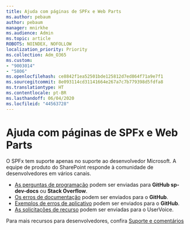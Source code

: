 ```yaml
---
title: Ajuda com páginas de SPFx e Web Parts
ms.author: pebaum
author: pebaum
manager: mnirkhe
ms.audience: Admin
ms.topic: article
ROBOTS: NOINDEX, NOFOLLOW
localization_priority: Priority
ms.collection: Adm_O365
ms.custom:
- "9003014"
- "5806"
ms.openlocfilehash: ce8842f1ea52501bde125812d7ed864f71a9e7f1
ms.sourcegitcommit: 8e093114cd31141664e267a7c7b779398d5fdfa8
ms.translationtype: HT
ms.contentlocale: pt-BR
ms.lasthandoff: 06/04/2020
ms.locfileid: "44563728"
---
```

# <a name="help-with-spfx-pages-and-web-parts"></a>Ajuda com páginas de SPFx e Web Parts

O SPFx tem suporte apenas no suporte ao desenvolvedor Microsoft. A equipe de produto do SharePoint responde à comunidade de desenvolvedores em vários canais.

- [As perguntas de programação](https://docs.microsoft.com/sharepoint/dev/support-feedback#programming-questions) podem ser enviadas para **GitHub sp-dev-docs** ou **Stack Overflow**.
- [Os erros de documentação](https://docs.microsoft.com/sharepoint/dev/support-feedback#documentation-bugs) podem ser enviados para o **GitHub**.
- [Exemplos de erros de aplicativo](https://docs.microsoft.com/sharepoint/dev/support-feedback#sample-application-bugs) podem ser enviados para o **GitHub**.
- [As solicitações de recurso](https://docs.microsoft.com/sharepoint/dev/support-feedback#feature-requests) podem ser enviadas para o UserVoice.

Para mais recursos para desenvolvedores, confira [Suporte e comentários](https://docs.microsoft.com/sharepoint/dev/support-feedback)